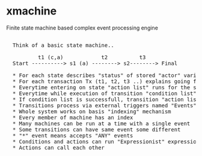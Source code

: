 # xmachine
Finite state machine based complex event processing engine

<pre>
  
  Think of a basic state machine..
  
          t1 (c,a)            t2          t3
  Start ----------> s1 (a) --------> s2--------> Final

  * For each state describes "status" of stored "actor" variable. 
  * For each transaction Tx (t1, t2, t3 ..) explains going from one "state" to other "state"
  * Everytime entering on state "action list" runs for the state (a)
  * Everytime while execution of transition "condition list" executed  (c)
  * If condition list is successfull, transition "action list" executed (a)
  * Transitions process via external triggers named "Events" holding some sort "actor" based context
  * Whole system works on basis "indexing" mechanism
  * Every member of machine has an index
  * Many machines can be run at a time with a single event
  * Some transitions can have same event some different
  * "*" event means accepts "ANY" events
  * Conditions and actions can run "Expressionist" expressions, which is integrated to as a library
  * Actions can call each other
  
</pre>
